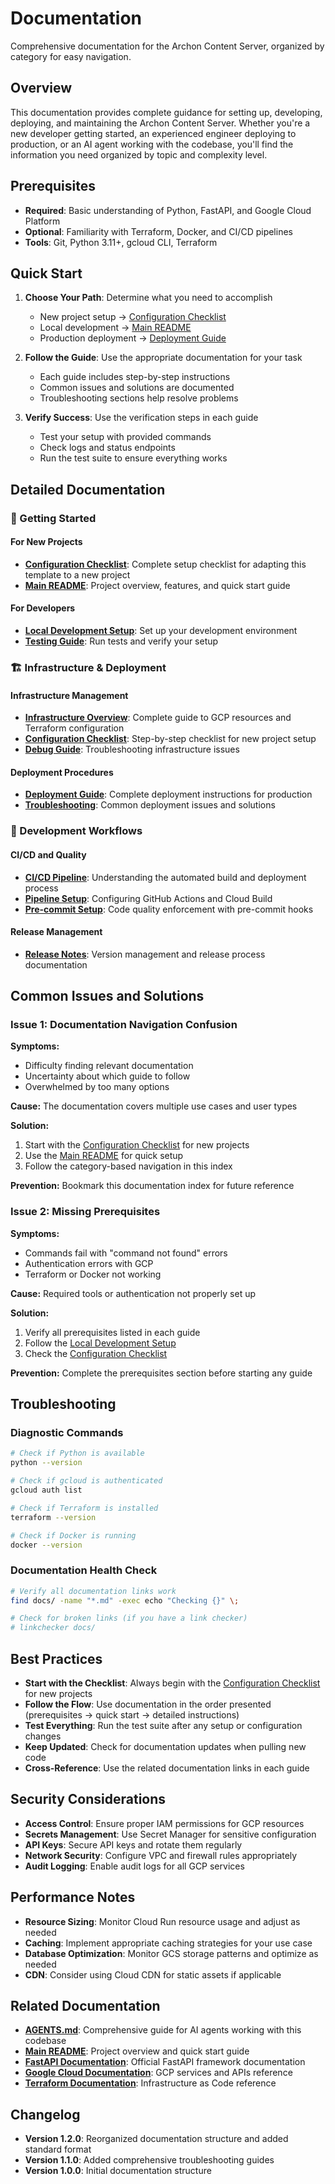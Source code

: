 # Documentation

Comprehensive documentation for the Archon Content Server, organized by category for easy navigation.

## Overview

This documentation provides complete guidance for setting up, developing, deploying, and maintaining the Archon Content Server. Whether you're a new developer getting started, an experienced engineer deploying to production, or an AI agent working with the codebase, you'll find the information you need organized by topic and complexity level.

## Prerequisites

- **Required**: Basic understanding of Python, FastAPI, and Google Cloud Platform
- **Optional**: Familiarity with Terraform, Docker, and CI/CD pipelines
- **Tools**: Git, Python 3.11+, gcloud CLI, Terraform

## Quick Start

1. **Choose Your Path**: Determine what you need to accomplish
   - New project setup → [Configuration Checklist](infrastructure/configuration_checklist.md)
   - Local development → [Main README](../README.md#local-development-setup)
   - Production deployment → [Deployment Guide](deployment/deploy.md)

2. **Follow the Guide**: Use the appropriate documentation for your task
   - Each guide includes step-by-step instructions
   - Common issues and solutions are documented
   - Troubleshooting sections help resolve problems

3. **Verify Success**: Use the verification steps in each guide
   - Test your setup with provided commands
   - Check logs and status endpoints
   - Run the test suite to ensure everything works

## Detailed Documentation

### 🚀 Getting Started

#### For New Projects
- **[Configuration Checklist](infrastructure/configuration_checklist.md)**: Complete setup checklist for adapting this template to a new project
- **[Main README](../README.md)**: Project overview, features, and quick start guide

#### For Developers
- **[Local Development Setup](../README.md#local-development-setup)**: Set up your development environment
- **[Testing Guide](../README.md#testing-local-setup)**: Run tests and verify your setup

### 🏗️ Infrastructure & Deployment

#### Infrastructure Management
- **[Infrastructure Overview](infrastructure/README.md)**: Complete guide to GCP resources and Terraform configuration
- **[Configuration Checklist](infrastructure/configuration_checklist.md)**: Step-by-step checklist for new project setup
- **[Debug Guide](infrastructure/debug-log.md)**: Troubleshooting infrastructure issues

#### Deployment Procedures
- **[Deployment Guide](deployment/deploy.md)**: Complete deployment instructions for production
- **[Troubleshooting](deployment/deployment_errors.md)**: Common deployment issues and solutions

### 🔧 Development Workflows

#### CI/CD and Quality
- **[CI/CD Pipeline](development/ci-cd.md)**: Understanding the automated build and deployment process
- **[Pipeline Setup](development/pipeline-setup.md)**: Configuring GitHub Actions and Cloud Build
- **[Pre-commit Setup](development/pre-commit-setup.md)**: Code quality enforcement with pre-commit hooks

#### Release Management
- **[Release Notes](development/release-notes.md)**: Version management and release process documentation

## Common Issues and Solutions

### Issue 1: Documentation Navigation Confusion

**Symptoms:**
- Difficulty finding relevant documentation
- Uncertainty about which guide to follow
- Overwhelmed by too many options

**Cause:**
The documentation covers multiple use cases and user types

**Solution:**
1. Start with the [Configuration Checklist](infrastructure/configuration_checklist.md) for new projects
2. Use the [Main README](../README.md) for quick setup
3. Follow the category-based navigation in this index

**Prevention:**
Bookmark this documentation index for future reference

### Issue 2: Missing Prerequisites

**Symptoms:**
- Commands fail with "command not found" errors
- Authentication errors with GCP
- Terraform or Docker not working

**Cause:**
Required tools or authentication not properly set up

**Solution:**
1. Verify all prerequisites listed in each guide
2. Follow the [Local Development Setup](../README.md#local-development-setup)
3. Check the [Configuration Checklist](infrastructure/configuration_checklist.md)

**Prevention:**
Complete the prerequisites section before starting any guide

## Troubleshooting

### Diagnostic Commands

```bash
# Check if Python is available
python --version

# Check if gcloud is authenticated
gcloud auth list

# Check if Terraform is installed
terraform --version

# Check if Docker is running
docker --version
```

### Documentation Health Check

```bash
# Verify all documentation links work
find docs/ -name "*.md" -exec echo "Checking {}" \;

# Check for broken links (if you have a link checker)
# linkchecker docs/
```

## Best Practices

- **Start with the Checklist**: Always begin with the [Configuration Checklist](infrastructure/configuration_checklist.md) for new projects
- **Follow the Flow**: Use documentation in the order presented (prerequisites → quick start → detailed instructions)
- **Test Everything**: Run the test suite after any setup or configuration changes
- **Keep Updated**: Check for documentation updates when pulling new code
- **Cross-Reference**: Use the related documentation links in each guide

## Security Considerations

- **Access Control**: Ensure proper IAM permissions for GCP resources
- **Secrets Management**: Use Secret Manager for sensitive configuration
- **API Keys**: Secure API keys and rotate them regularly
- **Network Security**: Configure VPC and firewall rules appropriately
- **Audit Logging**: Enable audit logs for all GCP services

## Performance Notes

- **Resource Sizing**: Monitor Cloud Run resource usage and adjust as needed
- **Caching**: Implement appropriate caching strategies for your use case
- **Database Optimization**: Monitor GCS storage patterns and optimize as needed
- **CDN**: Consider using Cloud CDN for static assets if applicable

## Related Documentation

- **[AGENTS.md](../AGENTS.md)**: Comprehensive guide for AI agents working with this codebase
- **[Main README](../README.md)**: Project overview and quick start guide
- **[FastAPI Documentation](https://fastapi.tiangolo.com/)**: Official FastAPI framework documentation
- **[Google Cloud Documentation](https://cloud.google.com/docs)**: GCP services and APIs reference
- **[Terraform Documentation](https://www.terraform.io/docs)**: Infrastructure as Code reference

## Changelog

- **Version 1.2.0**: Reorganized documentation structure and added standard format
- **Version 1.1.0**: Added comprehensive troubleshooting guides
- **Version 1.0.0**: Initial documentation structure 